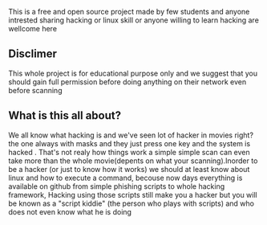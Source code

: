 <p>     This is a free and open source project made by few students and anyone intrested sharing 
hacking or linux skill or anyone willing to learn hacking are wellcome here 
</p>

<h2 class="title">Disclimer</h2>
<p>   This whole project is for educational purpose only and we suggest that you should gain full permission before doing anything on their network even before scanning</p>

<h2 class="title">What is this all about?</h2>
<p class="discription">   We all know what hacking is and we've seen lot of hacker in movies right? the one always with masks and they just press one key and the system is hacked . That's not realy how things work a simple simple scan can even take more than the whole movie(depents on what your scanning).Inorder to be a hacker (or just to know how it works) we should at least know about linux and how to execute a command, becouse now days everything is available on github from simple phishing scripts to whole hacking framework, Hacking using those scripts still make you a hacker but you will be known as a "script kiddie" (the person who plays with scripts) and who does not even know what he is doing </p>

